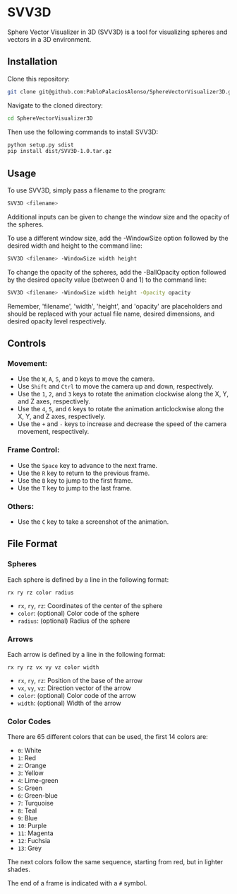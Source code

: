 # SVV3D
Sphere Vector Visualizer in 3D (SVV3D) is a tool for visualizing spheres and vectors in a 3D environment.

## Installation

Clone this repository:

```bash
git clone git@github.com:PabloPalaciosAlonso/SphereVectorVisualizer3D.git
```

Navigate to the cloned directory:

```bash
cd SphereVectorVisualizer3D
```

Then use the following commands to install SVV3D:

```bash
python setup.py sdist
pip install dist/SVV3D-1.0.tar.gz
```

## Usage
To use SVV3D, simply pass a filename to the program:

```bash
SVV3D <filename>
```

Additional inputs can be given to change the window size and the opacity of the spheres.

To use a different window size, add the  -WindowSize option followed by the desired width and height to the command line:

```bash
SVV3D <filename> -WindowSize width height
```

To change the opacity of the spheres, add the -BallOpacity option followed by the desired opacity value (between 0 and 1) to the command line:

```bash
SVV3D <filename> -WindowSize width height -Opacity opacity
```

Remember, 'filename', 'width', 'height', and 'opacity' are placeholders and should be replaced with your actual file name, desired dimensions, and desired opacity level respectively.


## Controls
### Movement:
- Use the `W`, `A`, `S`, and `D` keys to move the camera.
- Use `Shift` and `Ctrl` to move the camera up and down, respectively.
- Use the `1`, `2`, and `3` keys to rotate the animation clockwise along the X, Y, and Z axes, respectively.
- Use the `4`, `5`, and `6` keys to rotate the animation anticlockwise along the X, Y, and Z axes, respectively.
- Use the `+` and `-` keys to increase and decrease the speed of the camera movement, respectively.

### Frame Control:
- Use the `Space` key to advance to the next frame.
- Use the `R` key to return to the previous frame.
- Use the `B` key to jump to the first frame.
- Use the `T` key to jump to the last frame.

### Others:
- Use the `C` key to take a screenshot of the animation.

## File Format
### Spheres
Each sphere is defined by a line in the following format:
```
rx ry rz color radius
```
- `rx`, `ry`, `rz`: Coordinates of the center of the sphere
- `color`: (optional) Color code of the sphere
- `radius`: (optional) Radius of the sphere

### Arrows
Each arrow is defined by a line in the following format:
```
rx ry rz vx vy vz color width
```
- `rx`, `ry`, `rz`: Position of the base of the arrow
- `vx`, `vy`, `vz`: Direction vector of the arrow
- `color`: (optional) Color code of the arrow
- `width`: (optional) Width of the arrow

### Color Codes
There are 65 different colors that can be used, the first 14 colors are:
- `0`: White
- `1`: Red
- `2`: Orange
- `3`: Yellow
- `4`: Lime-green
- `5`: Green
- `6`: Green-blue
- `7`: Turquoise
- `8`: Teal
- `9`: Blue
- `10`: Purple
- `11`: Magenta
- `12`: Fuchsia
- `13`: Grey

The next colors follow the same sequence, starting from red, but in lighter shades.

The end of a frame is indicated with a `#` symbol.

